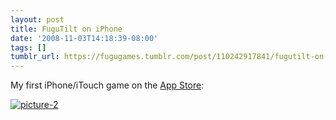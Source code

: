 ```yaml
---
layout: post
title: FuguTilt on iPhone
date: '2008-11-03T14:18:39-08:00'
tags: []
tumblr_url: https://fugugames.tumblr.com/post/110242917841/fugutilt-on-iphone
---
```

My first iPhone/iTouch game on the [App Store](http://www.apple.com/iphone/appstore/):

[![](http://itshardtofondlepenguins.com/wp-content/uploads/2008/11/picture-2.png "picture-2")](http://itshardtofondlepenguins.com/wp-content/uploads/2008/11/picture-2.png)

